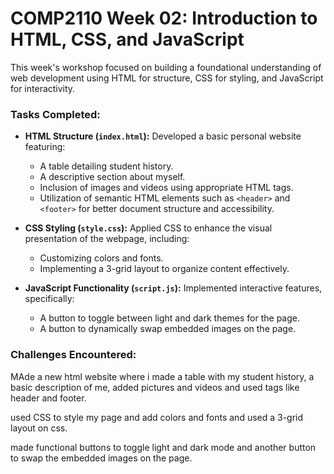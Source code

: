 # COMP2110 Week 02: Introduction to HTML, CSS, and JavaScript

This week's workshop focused on building a foundational understanding of web development using HTML for structure, CSS for styling, and JavaScript for interactivity.

### Tasks Completed:

*   **HTML Structure (`index.html`):** Developed a basic personal website featuring:
    *   A table detailing student history.
    *   A descriptive section about myself.
    *   Inclusion of images and videos using appropriate HTML tags.
    *   Utilization of semantic HTML elements such as `<header>` and `<footer>` for better document structure and accessibility.

*   **CSS Styling (`style.css`):** Applied CSS to enhance the visual presentation of the webpage, including:
    *   Customizing colors and fonts.
    *   Implementing a 3-grid layout to organize content effectively.

*   **JavaScript Functionality (`script.js`):** Implemented interactive features, specifically:
    *   A button to toggle between light and dark themes for the page.
    *   A button to dynamically swap embedded images on the page.

### Challenges Encountered:

MAde a new html website where i made a table with my student history, a basic description of me, added pictures and videos and used tags like header and footer.

used CSS to style my page and add colors and fonts and used a 3-grid layout on css.

made functional buttons to toggle light and dark mode and another button to swap the embedded images on the page.